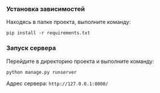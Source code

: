 <h3>Установка зависимостей</h3>
Находясь в папке проекта, выполните команду:

`pip install -r requirements.txt`

<h3>Запуск сервера</h3>
Перейдите в директорию проекта и выполните команду:

`python manage.py runserver`

Адрес сервера: `http://127.0.0.1:8000/`
